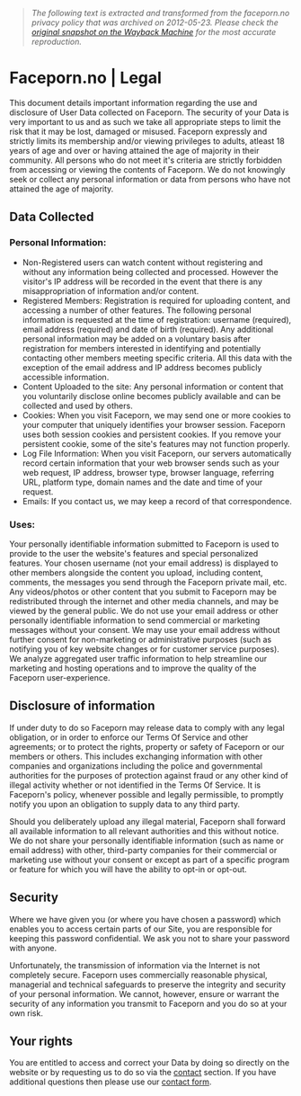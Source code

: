 > *The following text is extracted and transformed from the faceporn.no privacy policy that was archived on 2012-05-23. Please check the [original snapshot on the Wayback Machine](https://web.archive.org/web/20120523232908id_/http%3A//www.faceporn.no/legal/docs/privacy) for the most accurate reproduction.*

# Faceporn.no | Legal

This document details important information regarding the use and disclosure of User Data collected on Faceporn. The security of your Data is very important to us and as such we take all appropriate steps to limit the risk that it may be lost, damaged or misused. Faceporn expressly and strictly limits its membership and/or viewing privileges to adults, atleast 18 years of age and over or having attained the age of majority in their community. All persons who do not meet it's criteria are strictly forbidden from accessing or viewing the contents of Faceporn. We do not knowingly seek or collect any personal information or data from persons who have not attained the age of majority.

## Data Collected

### Personal Information:

  * Non-Registered users can watch content without registering and without any information being collected and processed. However the visitor's IP address will be recorded in the event that there is any misappropriation of information and/or content.
  * Registered Members: Registration is required for uploading content, and accessing a number of other features. The following personal information is requested at the time of registration: username (required), email address (required) and date of birth (required). Any additional personal information may be added on a voluntary basis after registration for members interested in identifying and potentially contacting other members meeting specific criteria. All this data with the exception of the email address and IP address becomes publicly accessible information.
  * Content Uploaded to the site: Any personal information or content that you voluntarily disclose online becomes publicly available and can be collected and used by others.
  * Cookies: When you visit Faceporn, we may send one or more cookies to your computer that uniquely identifies your browser session. Faceporn uses both session cookies and persistent cookies. If you remove your persistent cookie, some of the site's features may not function properly.
  * Log File Information: When you visit Faceporn, our servers automatically record certain information that your web browser sends such as your web request, IP address, browser type, browser language, referring URL, platform type, domain names and the date and time of your request.
  * Emails: If you contact us, we may keep a record of that correspondence.



### Uses:

Your personally identifiable information submitted to Faceporn is used to provide to the user the website's features and special personalized features. Your chosen username (not your email address) is displayed to other members alongside the content you upload, including content, comments, the messages you send through the Faceporn private mail, etc. Any videos/photos or other content that you submit to Faceporn may be redistributed through the internet and other media channels, and may be viewed by the general public. We do not use your email address or other personally identifiable information to send commercial or marketing messages without your consent. We may use your email address without further consent for non-marketing or administrative purposes (such as notifying you of key website changes or for customer service purposes). We analyze aggregated user traffic information to help streamline our marketing and hosting operations and to improve the quality of the Faceporn user-experience.

## Disclosure of information

If under duty to do so Faceporn may release data to comply with any legal obligation, or in order to enforce our Terms Of Service and other agreements; or to protect the rights, property or safety of Faceporn or our members or others. This includes exchanging information with other companies and organizations including the police and governmental authorities for the purposes of protection against fraud or any other kind of illegal activity whether or not identified in the Terms Of Service. It is Faceporn's policy, whenever possible and legally permissible, to promptly notify you upon an obligation to supply data to any third party.

Should you deliberately upload any illegal material, Faceporn shall forward all available information to all relevant authorities and this without notice. We do not share your personally identifiable information (such as name or email address) with other, third-party companies for their commercial or marketing use without your consent or except as part of a specific program or feature for which you will have the ability to opt-in or opt-out.

## Security

Where we have given you (or where you have chosen a password) which enables you to access certain parts of our Site, you are responsible for keeping this password confidential. We ask you not to share your password with anyone.

Unfortunately, the transmission of information via the Internet is not completely secure. Faceporn uses commercially reasonable physical, managerial and technical safeguards to preserve the integrity and security of your personal information. We cannot, however, ensure or warrant the security of any information you transmit to Faceporn and you do so at your own risk.

## Your rights

You are entitled to access and correct your Data by doing so directly on the website or by requesting us to do so via the [contact](http://www.faceporn.no/contact) section. If you have additional questions then please use our [contact form](http://www.faceporn.no/contact).
